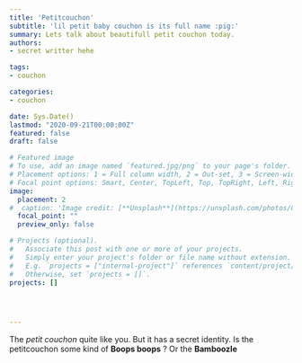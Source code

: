 ```yaml
---
title: 'Petitcouchon'
subtitle: 'lil petit baby couchon is its full name :pig:'
summary: Lets talk about beautifull petit couchon today. 
authors:
- secret writter hehe

tags:
- couchon

categories:
- couchon

date: Sys.Date()
lastmod: "2020-09-21T00:00:00Z"
featured: false
draft: false

# Featured image
# To use, add an image named `featured.jpg/png` to your page's folder.
# Placement options: 1 = Full column width, 2 = Out-set, 3 = Screen-width
# Focal point options: Smart, Center, TopLeft, Top, TopRight, Left, Right, BottomLeft, Bottom, BottomRight
image:
  placement: 2
#  caption: 'Image credit: [**Unsplash**](https://unsplash.com/photos/CpkOjOcXdUY)'
  focal_point: ""
  preview_only: false

# Projects (optional).
#   Associate this post with one or more of your projects.
#   Simply enter your project's folder or file name without extension.
#   E.g. `projects = ["internal-project"]` references `content/project/deep-learning/index.md`.
#   Otherwise, set `projects = []`.
projects: []




---
```


The *petit couchon* quite like you. But it has a secret identity. Is the petitcouchon some kind of **Boops boops** ? Or the **Bamboozle**




